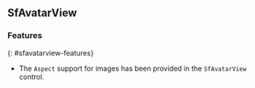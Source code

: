 ## SfAvatarView

### Features
{: #sfavatarview-features}

* The `Aspect` support for images has been provided in the `SfAvatarView` control.